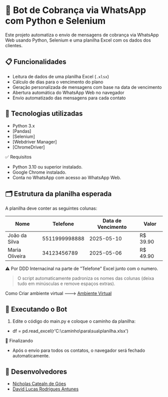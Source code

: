 # 💬 Bot de Cobrança via WhatsApp com Python e Selenium

Este projeto automatiza o envio de mensagens de cobrança via WhatsApp Web usando Python, Selenium e uma planilha Excel com os dados dos clientes.

## 📋 Funcionalidades

- Leitura de dados de uma planilha Excel (`.xlsx`)
- Cálculo de dias para o vencimento do plano
- Geração personalizada de mensagens com base na data de vencimento
- Abertura automática do WhatsApp Web no navegador
- Envio automatizado das mensagens para cada contato

## 🧰 Tecnologias utilizadas

- Python 3.x 
- [Pandas]
- [Selenium]
- [Webdriver Manager]
- [ChromeDriver]


✅ Requisitos
- Python 3.10 ou superior instalado.
- Google Chrome instalado.
- Conta no WhatsApp com acesso ao WhatsApp Web.


## 🗂️ Estrutura da planilha esperada

A planilha deve conter as seguintes colunas:

| Nome           | Telefone     | Data de Vencimento | Valor     |
|----------------|--------------|---------------------|-----------|
| João da Silva  | 5511999998888| 2025-05-10           |R$ 39.90     |
| Maria Oliveira | 34123456789  | 2025-05-06           |R$ 49.90     |

⚠️ Por DDD Internacinal na parte de "Telefone" Excel junto com o numero.

> O script automaticamente padroniza os nomes das colunas (deixa tudo em minúsculas e remove espaços extras).

Como Criar ambiente virtual ---> [Ambiente Virtual](https://www.notion.so/Bot_excel-1ec3097df4af806ead86de9261f152b4?pvs=4)


## 🚀 Executando o Bot
1. Edite o código do main.py e coloque o caminho da planilha:

- df = pd.read_excel(r'C:\caminho\para\sua\planilha.xlsx')

🧼 Finalizando
- Após o envio para todos os contatos, o navegador será fechado automaticamente.

## 👥 Desenvolvedores

- [Nicholas Catealn de Góes](https://github.com/nicholascatelan)  
- [David Lucas Rodrigues Antunes](https://github.com/imdevdavi)
